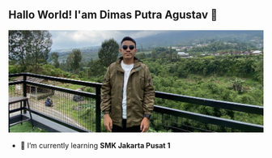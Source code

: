 ## Hallo World! I'am Dimas Putra Agustav 👋

![Dimas Putra Agustav](img/dimas.jpg)

<!--
**MR-rajo/MR-rajo** is a ✨ _special_ ✨ repository because its `README.md` (this file) appears on your GitHub profile.

Here are some ideas to get you started:

- 🔭 I’m currently working on ...
- 🌱 I’m currently learning ...
- 👯 I’m looking to collaborate on ...
- 🤔 I’m looking for help with ...
- 💬 Ask me about ...
- 📫 How to reach me: ...
- 😄 Pronouns: ...
- ⚡ Fun fact: ...
-->
- 🌱 I’m currently learning **SMK Jakarta Pusat 1**

